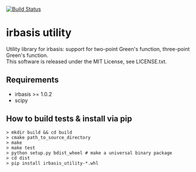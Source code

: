 [![Build Status](https://travis-ci.org/shinaoka/irbasis_utility.svg?branch=master)](https://travis-ci.org/shinaoka/irbasis_utility)

irbasis utility
======
Utility library for irbasis: support for two-point Green's function, three-point Green's function.<br>
This software is released under the MIT License, see LICENSE.txt. 

## Requirements
* irbasis >= 1.0.2
* scipy

## How to build tests & install via pip

```
> mkdir build && cd build
> cmake path_to_source_directory
> make
> make test
> python setup.py bdist_wheel # make a universal binary package
> cd dist
> pip install irbasis_utility-*.whl
```
